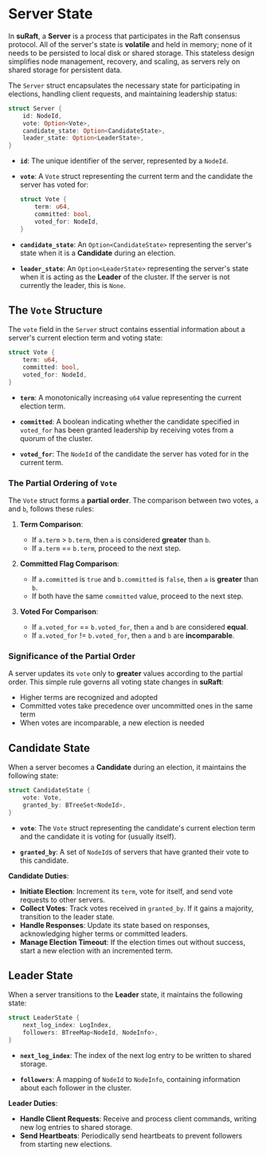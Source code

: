 # Server State

In **suRaft**, a **Server** is a process that participates in the Raft consensus protocol. All of the server's state is **volatile** and held in memory; none of it needs to be persisted to local disk or shared storage. This stateless design simplifies node management, recovery, and scaling, as servers rely on shared storage for persistent data.

The `Server` struct encapsulates the necessary state for participating in elections, handling client requests, and maintaining leadership status:

```rust
struct Server {
    id: NodeId,
    vote: Option<Vote>,
    candidate_state: Option<CandidateState>,
    leader_state: Option<LeaderState>,
}
```

- **`id`**: The unique identifier of the server, represented by a `NodeId`.

- **`vote`**: A `Vote` struct representing the current term and the candidate the server has voted for:

  ```rust
  struct Vote {
      term: u64,
      committed: bool,
      voted_for: NodeId,
  }
  ```

- **`candidate_state`**: An `Option<CandidateState>` representing the server's state when it is a **Candidate** during an election.

- **`leader_state`**: An `Option<LeaderState>` representing the server's state when it is acting as the **Leader** of the cluster. If the server is not currently the leader, this is `None`.


## The `Vote` Structure

The `vote` field in the `Server` struct contains essential information about a server's current election term and voting state:

```rust
struct Vote {
    term: u64,
    committed: bool,
    voted_for: NodeId,
}
```

- **`term`**: A monotonically increasing `u64` value representing the current election term.

- **`committed`**: A boolean indicating whether the candidate specified in `voted_for` has been granted leadership by receiving votes from a quorum of the cluster.

- **`voted_for`**: The `NodeId` of the candidate the server has voted for in the current term.

### The Partial Ordering of `Vote`

The `Vote` struct forms a **partial order**. The comparison between two votes, `a` and `b`, follows these rules:

1. **Term Comparison**:
   - If `a.term` > `b.term`, then `a` is considered **greater** than `b`.
   - If `a.term` == `b.term`, proceed to the next step.

2. **Committed Flag Comparison**:
   - If `a.committed` is `true` and `b.committed` is `false`, then `a` is **greater** than `b`.
   - If both have the same `committed` value, proceed to the next step.

3. **Voted For Comparison**:
   - If `a.voted_for` == `b.voted_for`, then `a` and `b` are considered **equal**.
   - If `a.voted_for` != `b.voted_for`, then `a` and `b` are **incomparable**.

### Significance of the Partial Order

A server updates its `vote` only to **greater** values according to the partial order. This simple rule governs all voting state changes in **suRaft**:

- Higher terms are recognized and adopted
- Committed votes take precedence over uncommitted ones in the same term
- When votes are incomparable, a new election is needed


## Candidate State

When a server becomes a **Candidate** during an election, it maintains the following state:

```rust
struct CandidateState {
    vote: Vote,
    granted_by: BTreeSet<NodeId>,
}
```

- **`vote`**: The `Vote` struct representing the candidate's current election term and the candidate it is voting for (usually itself).

- **`granted_by`**: A set of `NodeId`s of servers that have granted their vote to this candidate.

**Candidate Duties**:

- **Initiate Election**: Increment its `term`, vote for itself, and send vote requests to other servers.
- **Collect Votes**: Track votes received in `granted_by`. If it gains a majority, transition to the leader state.
- **Handle Responses**: Update its state based on responses, acknowledging higher terms or committed leaders.
- **Manage Election Timeout**: If the election times out without success, start a new election with an incremented term.

## Leader State

When a server transitions to the **Leader** state, it maintains the following state:

```rust
struct LeaderState {
    next_log_index: LogIndex,
    followers: BTreeMap<NodeId, NodeInfo>,
}
```

- **`next_log_index`**: The index of the next log entry to be written to shared storage.

- **`followers`**: A mapping of `NodeId` to `NodeInfo`, containing information about each follower in the cluster.

**Leader Duties**:

- **Handle Client Requests**: Receive and process client commands, writing new log entries to shared storage.
- **Send Heartbeats**: Periodically send heartbeats to prevent followers from starting new elections.
